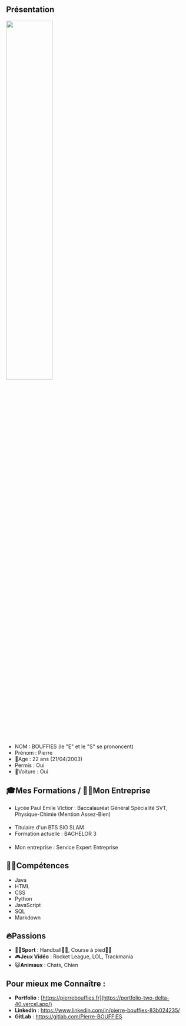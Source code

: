## Présentation
<img src="https://i.imgur.com/tRqTIdl.gif" width="50%"/>

- NOM : BOUFFIES (le "E" et le "S" se prononcent)
- Prénom : Pierre
- 🥳Age : 22 ans (21/04/2003)
- Permis : Oui
- 🚗Voiture : Oui
## 🎓Mes Formations / 👨‍⚖️Mon Entreprise
- Lycée Paul Emile Victior : Baccalauréat Général Spécialité SVT, Physique-Chimie (Mention Assez-Bien)
####
- Titulaire d'un BTS SIO SLAM
- Formation actuelle : BACHELOR 3
####
- Mon entreprise : Service Expert Entreprise
## 👨‍💻Compétences
- Java
- HTML
- CSS
- Python
- JavaScript
- SQL
- Markdown

## 🔥Passions
- 🚴‍♂️**Sport** : Handball🤾‍♀️, Course à pied🏃‍♂️
- 🎮**Jeux Vidéo** : Rocket League, LOL, Trackmania
- 😺**Animaux** : Chats, Chien

## Pour mieux me Connaître :
- **Portfolio** : [https://pierrebouffies.fr](https://portfolio-two-delta-40.vercel.app/)
- **Linkedin** : https://www.linkedin.com/in/pierre-bouffies-83b024235/
- **GitLab** : https://gitlab.com/Pierre-BOUFFIES

